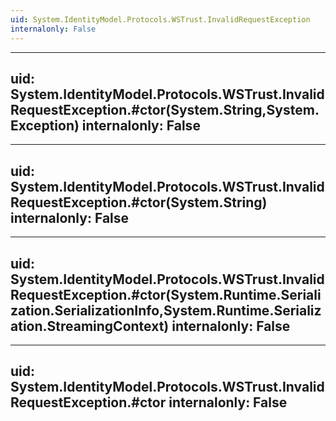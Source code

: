 ```yaml
---
uid: System.IdentityModel.Protocols.WSTrust.InvalidRequestException
internalonly: False
---
```


---
uid: System.IdentityModel.Protocols.WSTrust.InvalidRequestException.#ctor(System.String,System.Exception)
internalonly: False
---

---
uid: System.IdentityModel.Protocols.WSTrust.InvalidRequestException.#ctor(System.String)
internalonly: False
---

---
uid: System.IdentityModel.Protocols.WSTrust.InvalidRequestException.#ctor(System.Runtime.Serialization.SerializationInfo,System.Runtime.Serialization.StreamingContext)
internalonly: False
---

---
uid: System.IdentityModel.Protocols.WSTrust.InvalidRequestException.#ctor
internalonly: False
---
